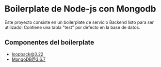 # Boilerplate de Node-js con Mongodb
Este proyecto consiste en un boilerplate de servicio Backend listo para ser utilizado! Contiene una tabla "test" por defecto en la base de datos.
## Componentes del boilerplate
- loopback@3.22
- MongoDB@3.6.7
